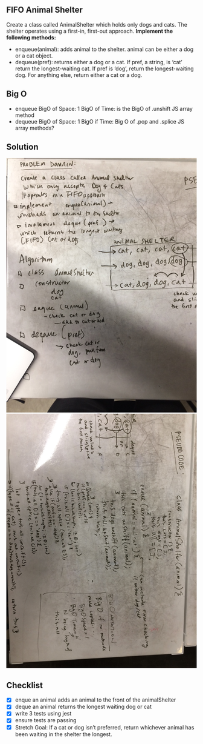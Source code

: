 ## FIFO Animal Shelter
Create a class called AnimalShelter which holds only dogs and cats. The shelter operates using a first-in, first-out approach.
__Implement the following methods:__
* enqueue(animal): adds animal to the shelter. animal can be either a dog or a cat object.
* dequeue(pref): returns either a dog or a cat. If pref, a string, is ‘cat’ return the longest-waiting cat. If pref is ‘dog’, return the longest-waiting dog. For anything else, return either a cat or a dog.

## Big O
- enqueue
    BigO of Space: 1 
    BigO of Time: is the BigO of .unshift JS array method
- dequeue
    BigO of Space: 1
    BigO if Time: Big O of .pop and .splice JS array methods?


## Solution
![white board image](./assets/fifo-animal-shelter1.jpg)
![white board image](./assets/fifo-animal-shelter2.jpg)


## Checklist
- [x] enque an animal adds an animal to the front of the animalShelter
- [x] deque an animal returns the longest waiting dog or cat
- [x] write 3 tests using jest
- [x] ensure tests are passing
- [x] Stretch Goal:
        If a cat or dog isn’t preferred, return whichever animal has been waiting in the shelter the longest.